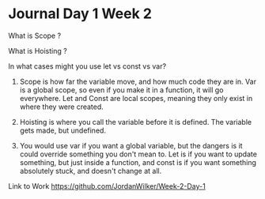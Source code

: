 # Journal Day 1 Week 2

What is Scope ?

What is Hoisting ?

In what cases might you use let vs const vs var?

1) Scope is how far the variable move, and how much code they are in. Var is a global scope, so even if you make it in a function, it will go everywhere. Let and Const are local scopes, meaning they only exist in where they were created.

2) Hoisting is where you call the variable before it is defined. The variable gets made, but undefined.

3) You would use var if you want a global variable, but the dangers is it could override something you don't mean to. Let is if you want to update something, but just inside a function, and const is if you want something absolutely stuck, and doesn't change at all.

Link to Work
https://github.com/JordanWilker/Week-2-Day-1